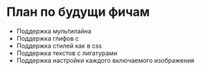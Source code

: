 # План по будущи фичам

- Поддержка мультилайна
- Поддержка глифов с
- Поддержка стилей как в css
- Поддержка текстов с лигатурами
- Поддержка настройки каждого включаемого изображения